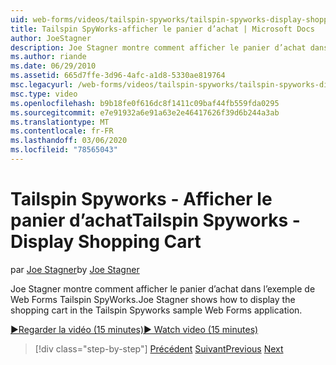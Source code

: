 ```yaml
---
uid: web-forms/videos/tailspin-spyworks/tailspin-spyworks-display-shopping-cart
title: Tailspin SpyWorks-afficher le panier d’achat | Microsoft Docs
author: JoeStagner
description: Joe Stagner montre comment afficher le panier d’achat dans l’exemple de Web Forms Tailspin SpyWorks.
ms.author: riande
ms.date: 06/29/2010
ms.assetid: 665d7ffe-3d96-4afc-a1d8-5330ae819764
msc.legacyurl: /web-forms/videos/tailspin-spyworks/tailspin-spyworks-display-shopping-cart
msc.type: video
ms.openlocfilehash: b9b18fe0f616dc8f1411c09baf44fb559fda0295
ms.sourcegitcommit: e7e91932a6e91a63e2e46417626f39d6b244a3ab
ms.translationtype: MT
ms.contentlocale: fr-FR
ms.lasthandoff: 03/06/2020
ms.locfileid: "78565043"
---
```

# <a name="tailspin-spyworks---display-shopping-cart"></a><span data-ttu-id="8686d-103">Tailspin Spyworks - Afficher le panier d’achat</span><span class="sxs-lookup"><span data-stu-id="8686d-103">Tailspin Spyworks - Display Shopping Cart</span></span>

<span data-ttu-id="8686d-104">par [Joe Stagner](https://github.com/JoeStagner)</span><span class="sxs-lookup"><span data-stu-id="8686d-104">by [Joe Stagner](https://github.com/JoeStagner)</span></span>

<span data-ttu-id="8686d-105">Joe Stagner montre comment afficher le panier d’achat dans l’exemple de Web Forms Tailspin SpyWorks.</span><span class="sxs-lookup"><span data-stu-id="8686d-105">Joe Stagner shows how to display the shopping cart in the Tailspin Spyworks sample Web Forms application.</span></span>

[<span data-ttu-id="8686d-106">&#9654;Regarder la vidéo (15 minutes)</span><span class="sxs-lookup"><span data-stu-id="8686d-106">&#9654; Watch video (15 minutes)</span></span>](https://channel9.msdn.com/Blogs/ASP-NET-Site-Videos/tailspin-spyworks-display-shopping-cart)

> [!div class="step-by-step"]
> <span data-ttu-id="8686d-107">[Précédent](tailspin-spyworks-adding-items-to-the-shopping-cart.md)
> [Suivant](tailspin-spyworks-update-the-shopping-cart.md)</span><span class="sxs-lookup"><span data-stu-id="8686d-107">[Previous](tailspin-spyworks-adding-items-to-the-shopping-cart.md)
[Next](tailspin-spyworks-update-the-shopping-cart.md)</span></span>
